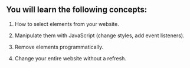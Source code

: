 
## You will learn the following concepts:

1. How to select elements from your website.

2. Manipulate them with JavaScript (change styles, add event listeners).

3. Remove elements programmatically.

4. Change your entire website without a refresh.


